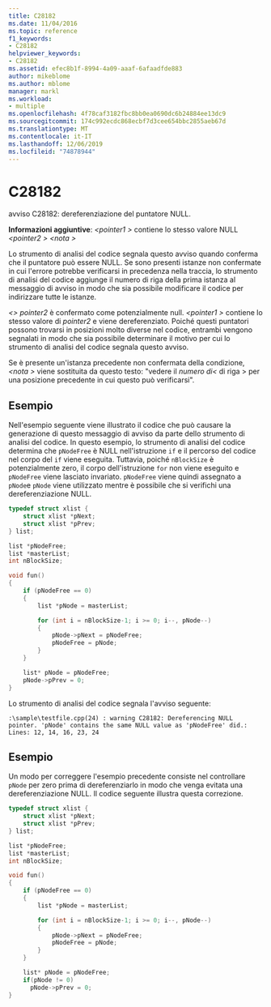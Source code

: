 ```yaml
---
title: C28182
ms.date: 11/04/2016
ms.topic: reference
f1_keywords:
- C28182
helpviewer_keywords:
- C28182
ms.assetid: efec8b1f-8994-4a09-aaaf-6afaadfde883
author: mikeblome
ms.author: mblome
manager: markl
ms.workload:
- multiple
ms.openlocfilehash: 4f78caf3182fbc8bb0ea0690dc6b24884ee13dc9
ms.sourcegitcommit: 174c992ecdc868ecbf7d3cee654bbc2855aeb67d
ms.translationtype: MT
ms.contentlocale: it-IT
ms.lasthandoff: 12/06/2019
ms.locfileid: "74878944"
---
```

# <a name="c28182"></a>C28182
avviso C28182: dereferenziazione del puntatore NULL.

 **Informazioni aggiuntive**: *\<pointer1 >* contiene lo stesso valore NULL *\<pointer2 >* *\<nota >*

 Lo strumento di analisi del codice segnala questo avviso quando conferma che il puntatore può essere NULL. Se sono presenti istanze non confermate in cui l'errore potrebbe verificarsi in precedenza nella traccia, lo strumento di analisi del codice aggiunge il numero di riga della prima istanza al messaggio di avviso in modo che sia possibile modificare il codice per indirizzare tutte le istanze.

 *\<> pointer2* è confermato come potenzialmente null. *\<pointer1 >* contiene lo stesso valore di *pointer2* e viene dereferenziato. Poiché questi puntatori possono trovarsi in posizioni molto diverse nel codice, entrambi vengono segnalati in modo che sia possibile determinare il motivo per cui lo strumento di analisi del codice segnala questo avviso.

 Se è presente un'istanza precedente non confermata della condizione, *\<nota >* viene sostituita da questo testo: "vedere il *numero di\<* di riga > per una posizione precedente in cui questo può verificarsi".

## <a name="example"></a>Esempio
 Nell'esempio seguente viene illustrato il codice che può causare la generazione di questo messaggio di avviso da parte dello strumento di analisi del codice. In questo esempio, lo strumento di analisi del codice determina che `pNodeFree` è NULL nell'istruzione `if` e il percorso del codice nel corpo del `if` viene eseguita. Tuttavia, poiché `nBlockSize` è potenzialmente zero, il corpo dell'istruzione `for` non viene eseguito e `pNodeFree` viene lasciato invariato. `pNodeFree` viene quindi assegnato a `pNode`e `pNode` viene utilizzato mentre è possibile che si verifichi una dereferenziazione NULL.

```cpp
typedef struct xlist {
    struct xlist *pNext;
    struct xlist *pPrev;
} list;

list *pNodeFree;
list *masterList;
int nBlockSize;

void fun()
{
    if (pNodeFree == 0)
    {
        list *pNode = masterList;

        for (int i = nBlockSize-1; i >= 0; i--, pNode--)
        {
            pNode->pNext = pNodeFree;
            pNodeFree = pNode;
        }
    }

    list* pNode = pNodeFree;
    pNode->pPrev = 0;
}
```

 Lo strumento di analisi del codice segnala l'avviso seguente:

```
:\sample\testfile.cpp(24) : warning C28182: Dereferencing NULL pointer. 'pNode' contains the same NULL value as 'pNodeFree' did.: Lines: 12, 14, 16, 23, 24
```

## <a name="example"></a>Esempio
 Un modo per correggere l'esempio precedente consiste nel controllare `pNode` per zero prima di dereferenziarlo in modo che venga evitata una dereferenziazione NULL. Il codice seguente illustra questa correzione.

```cpp
typedef struct xlist {
    struct xlist *pNext;
    struct xlist *pPrev;
} list;

list *pNodeFree;
list *masterList;
int nBlockSize;

void fun()
{
    if (pNodeFree == 0)
    {
        list *pNode = masterList;

        for (int i = nBlockSize-1; i >= 0; i--, pNode--)
        {
            pNode->pNext = pNodeFree;
            pNodeFree = pNode;
        }
    }

    list* pNode = pNodeFree;
    if(pNode != 0)
      pNode->pPrev = 0;
}
```
